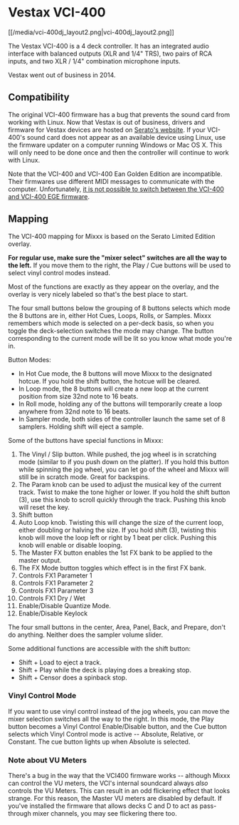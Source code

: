 # Vestax VCI-400

[[/media/vci-400dj_layout2.png|vci-400dj\_layout2.png]]

The Vestax VCI-400 is a 4 deck controller. It has an integrated audio
interface with balanced outputs (XLR and 1/4" TRS), two pairs of RCA
inputs, and two XLR / 1/4" combination microphone inputs.

Vestax went out of business in 2014.

## Compatibility

The original VCI-400 firmware has a bug that prevents the sound card
from working with Linux. Now that Vestax is out of business, drivers and
firmware for Vestax devices are hosted on [Serato's
website](https://support.serato.com/hc/en-us/articles/203593924-Vestax-Hardware-Drivers-and-Firmware).
If your VCI-400's sound card does not appear as an available device
using Linux, use the firmware updater on a computer running Windows or
Mac OS X. This will only need to be done once and then the controller
will continue to work with Linux.

Note that the VCI-400 and VCI-400 Ean Golden Edition are incompatible.
Their firmwares use different MIDI messages to communicate with the
computer. Unfortunately, [it is not possible to switch between the
VCI-400 and VCI-400 EGE
firmware](http://forum.djtechtools.com/showthread.php?t=64071&p=572022&viewfull=1#post572022).

## Mapping

The VCI-400 mapping for Mixxx is based on the Serato Limited Edition
overlay.

**For regular use, make sure the "mixer select" switches are all the way
to the left.** If you move them to the right, the Play / Cue buttons
will be used to select vinyl control modes instead.

Most of the functions are exactly as they appear on the overlay, and the
overlay is very nicely labeled so that's the best place to start.

The four small buttons below the grouping of 8 buttons selects which
mode the 8 buttons are in, either Hot Cues, Loops, Rolls, or Samples.
Mixxx remembers which mode is selected on a per-deck basis, so when you
toggle the deck-selection switches the mode may change. The button
corresponding to the current mode will be lit so you know what mode
you're in.

Button Modes:

  - In Hot Cue mode, the 8 buttons will move Mixxx to the designated
    hotcue. If you hold the shift button, the hotcue will be cleared.
  - In Loop mode, the 8 buttons will create a new loop at the current
    position from size 32nd note to 16 beats.
  - In Roll mode, holding any of the buttons will temporarily create a
    loop anywhere from 32nd note to 16 beats.
  - In Sampler mode, both sides of the controller launch the same set of
    8 samplers. Holding shift will eject a sample.

Some of the buttons have special functions in Mixxx:

1.  The Vinyl / Slip button. While pushed, the jog wheel is in
    scratching mode (similar to if you push down on the platter). If you
    hold this button while spinning the jog wheel, you can let go of the
    wheel and Mixxx will still be in scratch mode. Great for backspins.
2.  The Param knob can be used to adjust the musical key of the current
    track. Twist to make the tone higher or lower. If you hold the shift
    button (3), use this knob to scroll quickly through the track.
    Pushing this knob will reset the key.
3.  Shift button
4.  Auto Loop knob. Twisting this will change the size of the current
    loop, either doubling or halving the size. If you hold shift (3),
    twisting this knob will move the loop left or right by 1 beat per
    click. Pushing this knob will enable or disable looping.
5.  The Master FX button enables the 1st FX bank to be applied to the
    master output.
6.  The FX Mode button toggles which effect is in the first FX bank.
7.  Controls FX1 Parameter 1
8.  Controls FX1 Parameter 2
9.  Controls FX1 Parameter 3
10. Controls FX1 Dry / Wet
11. Enable/Disable Quantize Mode.
12. Enable/Disable Keylock

The four small buttons in the center, Area, Panel, Back, and Prepare,
don't do anything. Neither does the sampler volume slider.

Some additional functions are accessible with the shift button:

  - Shift + Load to eject a track.
  - Shift + Play while the deck is playing does a breaking stop.
  - Shift + Censor does a spinback stop.

### Vinyl Control Mode

If you want to use vinyl control instead of the jog wheels, you can move
the mixer selection switches all the way to the right. In this mode, the
Play button becomes a Vinyl Control Enable/Disable button, and the Cue
button selects which Vinyl Control mode is active -- Absolute, Relative,
or Constant. The cue button lights up when Absolute is selected.

### Note about VU Meters

There's a bug in the way that the VCI400 firmware works -- although
Mixxx can control the VU meters, the VCI's internal soundcard always
*also* controls the VU Meters. This can result in an odd flickering
effect that looks strange. For this reason, the Master VU meters are
disabled by default. If you've installed the firmware that allows decks
C and D to act as pass-through mixer channels, you may see flickering
there too.
